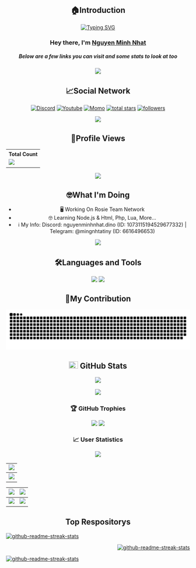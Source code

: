 <div align="center">
  
## 🏠Introduction
<p align="center">
<a href="https://git.io/typing-svg"><img src="https://readme-typing-svg.demolab.com?font=Fira+Code&pause=1000&color=E4F70A&random=false&width=500&lines=Founder+%26+Ceo+Of+Rosie+Team+Network;With+6+Years+Of+Programming+Experience;Currently+Working+As+A+Developer+For+%2B600K+Sever;Owned+Website%3A+RosieTeam.Net" alt="Typing SVG" /></a>
</p>

<h3 align="center">Hey there, I'm <a href="https://github.com/NguyenNhatDino">Nguyen Minh Nhat</a></h3>
<h5 align="center">Below are a few links you can visit and some stats to look at too</h5>
<img src="https://user-images.githubusercontent.com/73097560/115834477-dbab4500-a447-11eb-908a-139a6edaec5c.gif">

## 📈Social Network

<p align="center">
  <a href="https://discord.gg/Va4MG6T8mz"><img alt="Discord" title="Discord" src="https://img.shields.io/badge/-Discord-7289DA?style=for-the-badge&logo=discord&logoColor=white"/></a>
  <a href="https://www.youtube.com/c/imnhatnguyenz"><img alt="Youtube" title="Youtube" src="https://img.shields.io/badge/-Youtube-FF0000?style=for-the-badge&logo=youtube&logoColor=white"/></a>
  <a href="https://me.momo.vn/nguyentiendino"><img alt="Momo" title="Momo" src="https://img.shields.io/badge/-Momo-ff7389?style=for-the-badge&logo=kofi&logoColor=white"/></a>
<a href="https://github.com/NguyenNhatDino?tab=repositories&sort=stargazers">
    <img alt="total stars" title="Total stars on GitHub" src="https://custom-icon-badges.demolab.com/github/stars/NguyenNhatDino?color=B8B92B&style=for-the-badge&labelColor=959532&logo=star"/></a>
   <a href="https://github.com/NguyenNhatDino"><img alt="followers" title="Follow me on Github" src="https://img.shields.io/github/followers/NguyenNhatDino?color=236ad3&style=for-the-badge&logo=github&label=Follow"/></a>
                                                </p>
                                                <img src="https://user-images.githubusercontent.com/73097560/115834477-dbab4500-a447-11eb-908a-139a6edaec5c.gif">
 
## 👀Profile Views


  <table>
    <tr>
      <!-- <th>Profile Views</th> -->
      <th>Total Count</th>
    </tr>
    <tr>
      <!-- <td>
        <div align="center">
          <a href="https://github.com/NguyenNhatDino"><img src="https://github.com/NguyenNhatDino.png" alt="@NguyenNhatDino" width="52" /></a>
          <br />
          <a align="center" href="https://github.com/NguyenNhatDino"><b>NguyenNhatDino</b></a>
        </b>
      </td> -->
      <!-- Profile Views -->
      <td>
         <a href="https://github.com/NguyenNhatDino"> <img src="https://komarev.com/ghpvc/?username=NguyenNhatDino&style=for-the-badge&color=brightgreen"> </a>
      </td>
    </tr>
  </table>

<img src="https://user-images.githubusercontent.com/73097560/115834477-dbab4500-a447-11eb-908a-139a6edaec5c.gif">

## 🤓What I'm Doing

- 🖥️ Working On Rosie Team Network
- 🤓 Learning Node.js & Html, Php, Lua, More...
- ℹ️ My Info: Discord: nguyenminhnhat.dino (ID: 1073115194529677332) | Telegram: @mingnhtatiny (ID: 6616496653)
<img src="https://user-images.githubusercontent.com/73097560/115834477-dbab4500-a447-11eb-908a-139a6edaec5c.gif">

## 🛠️Languages and Tools

<div align="center">
    <img src="https://skillicons.dev/icons?i=react,bootstrap,mui,html,css,vscode,github,figma,tailwind,git,r" />
    <img src="https://skillicons.dev/icons?i=nodejs,python,javascript,typescript,express,firebase,mongodb,c,java,nextjs,mysql,flask" /><br>
</div>

## 🐍My Contribution
<div align="center">
  <img alt="snake eating my contributions" src="https://raw.githubusercontent.com/salesp07/salesp07/output/github-contribution-grid-snake.svg" />
 </div>
 
## <img src="https://media.giphy.com/media/cj87CxfRtrUifF3Ryk/giphy.gif" width="25px" height="20px"> GitHub Stats
<img src="https://user-images.githubusercontent.com/73097560/115834477-dbab4500-a447-11eb-908a-139a6edaec5c.gif">


[<img src="https://github-readme-stats.vercel.app/api/top-langs/?username=NguyenNhatDino&layout=compact&bg_color=30,e96443,904e95&title_color=fff&text_color=fff" height="175">](https://github-readme-stats.vercel.app/api/top-langs/?username=NguyenNhatDino)

### 🏆 GitHub Trophies
<img src="https://user-images.githubusercontent.com/73097560/115834477-dbab4500-a447-11eb-908a-139a6edaec5c.gif">

<a href="https://github-trophies.vercel.app/?username=NguyenNhatDino" target="_blank">
  <img src="https://github-trophies.vercel.app/?username=NguyenNhatDino&theme=radical&margin-w=4&margin-h=4">
</a>

### 📈 User Statistics
<img src="https://user-images.githubusercontent.com/73097560/115834477-dbab4500-a447-11eb-908a-139a6edaec5c.gif">

<table>
  <tbody>
    <tr>
      <td>
        <a href="https://github-readme-streak-stats.herokuapp.com/?user=NguyenNhatDino">
          <img width="705" src="https://github-readme-streak-stats.herokuapp.com/?user=NguyenNhatDino&bg_color=30,e96443,904e95&title_color=fff&text_color=fff&theme=radical&hide_border=true">
        </a>
      </td>
    </tr>
  </tbody>
  <tbody>
    <tr>
      <td>
        <a href="https://github-profile-summary-cards.vercel.app/api/cards/profile-details?username=NguyenNhatDino">
          <img width="715" src="https://github-profile-summary-cards.vercel.app/api/cards/profile-details?username=NguyenNhatDino&theme=dracula"/>
        </a>
      </td>
    </tr>
  </tbody>
  <tbody>

</table>

<table>
  <tbody>
    <tr>
      <th>
        <a href="https://github-profile-summary-cards.vercel.app/api/cards/most-commit-language?username=NguyenNhatDino&">
          <img src="https://github-profile-summary-cards.vercel.app/api/cards/most-commit-language?username=NguyenNhatDino&theme=dracula"/>
        </a>
      </th>
      <th>
        <a href="https://github-profile-summary-cards.vercel.app/api/cards/most-commit-language?username=NguyenNhatDino&">
          <img src="https://github-profile-summary-cards.vercel.app/api/cards/most-commit-language?username=NguyenNhatDino&theme=dracula"/>
        </a>
      </th>
    </tr>
  </tbody>
  <tbody>
    <tr>
      <td>
        <a href="https://github-profile-summary-cards.vercel.app/api/cards/stats?username=NguyenNhatDino">
          <img src="https://github-profile-summary-cards.vercel.app/api/cards/stats?username=NguyenNhatDino&theme=dracula"/>
        </a>
      </td>
      <td>
        <a href="https://github-profile-summary-cards.vercel.app/api/cards/productive-time?username=NguyenNhatDino">
          <img src="https://github-profile-summary-cards.vercel.app/api/cards/productive-time?username=NguyenNhatDino&theme=dracula"/>
        </a>
      </td>
    </tr>
  </tbody>
</table>

## Top Respositorys
  <p align="left">
   <a href="https://github.com/NguyenNhatDino/SourceCheatLienQuan"><img width="278" src="https://denvercoder1-github-readme-stats.vercel.app/api/pin/?username=NguyenNhatDino&repo=SourceCheatLienQuan&theme=react&bg_color=1F222E&title_color=F8D866&hide_border=true&icon_color=F8D866&show_icons=false" alt="github-readme-streak-stats"></a>
  </p>
  <p align="right">
       <a href="https://github.com/NguyenNhatDino/ImGuiCheatLQMB"><img width="278" src="https://denvercoder1-github-readme-stats.vercel.app/api/pin/?username=NguyenNhatDino&repo=ImGuiCheatLQMB&theme=react&bg_color=1F222E&title_color=F8D866&hide_border=true&icon_color=F8D866&show_icons=false" alt="github-readme-streak-stats"></a>
  </p>
 <p align="left">
   <a href="https://github.com/NguyenNhatDino/FakeBankingWeb"><img width="278" src="https://denvercoder1-github-readme-stats.vercel.app/api/pin/?username=NguyenNhatDino&repo=FakeBankingWeb&theme=react&bg_color=1F222E&title_color=F8D866&hide_border=true&icon_color=F8D866&show_icons=false" alt="github-readme-streak-stats"></a>
  </p>
  </div>
